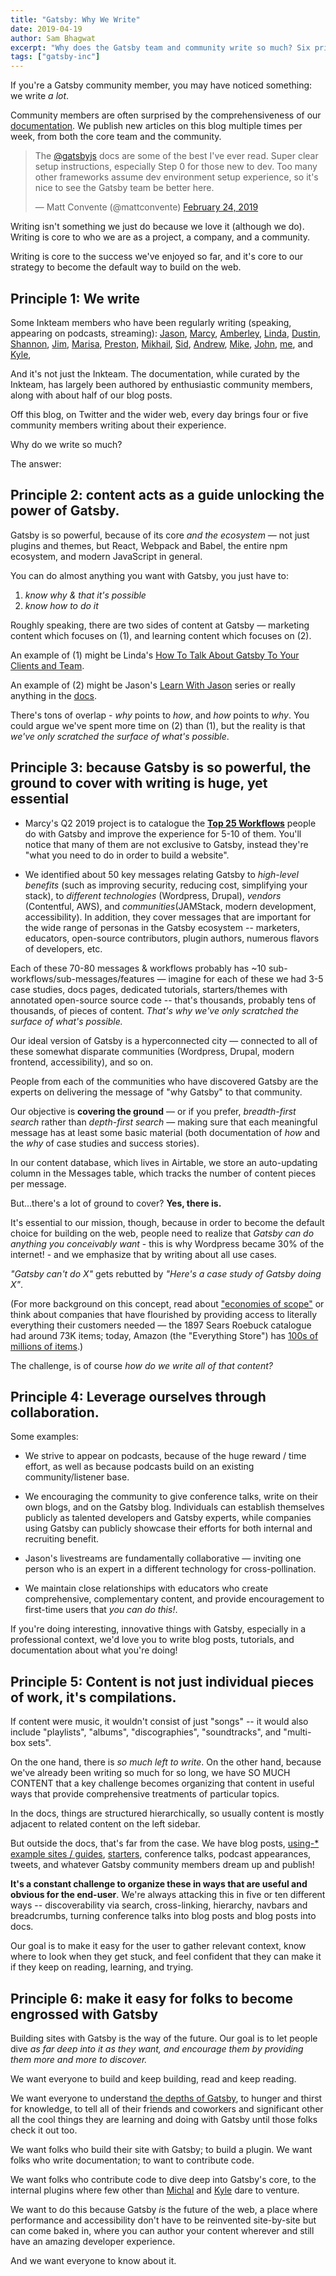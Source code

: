 ```yaml
---
title: "Gatsby: Why We Write"
date: 2019-04-19
author: Sam Bhagwat
excerpt: "Why does the Gatsby team and community write so much? Six principles that explain our love for writing."
tags: ["gatsby-inc"]
---
```


If you're a Gatsby community member, you may have noticed something: we write _a lot_.

Community members are often surprised by the comprehensiveness of our [documentation](/docs/). We publish new articles on this blog multiple times per week, from both the core team and the community.

<blockquote class="twitter-tweet" data-lang="en"><p lang="en" dir="ltr">The <a href="https://twitter.com/gatsbyjs?ref_src=twsrc%5Etfw">@gatsbyjs</a> docs are some of the best I&#39;ve ever read. Super clear setup instructions, especially Step 0 for those new to dev. Too many other frameworks assume dev environment setup experience, so it&#39;s nice to see the Gatsby team be better here.</p>&mdash; Matt Convente (@mattconvente) <a href="https://twitter.com/mattconvente/status/1099706762897342465?ref_src=twsrc%5Etfw">February 24, 2019</a></blockquote>

Writing isn't something we just do because we love it (although we do). Writing is core to who we are as a project, a company, and a community.

Writing is core to the success we've enjoyed so far, and it's core to our strategy to become the default way to build on the web.

## Principle 1: We write

Some Inkteam members who have been regularly writing (speaking, appearing on podcasts, streaming): [Jason](/contributors/jason-lengstorf/), [Marcy](https://egghead.io/podcasts/heading-gatsby-s-learning-experience-and-bridging-gaps-with-marcy-sutton), [Amberley](/contributors/amberley-romo/), [Linda](/contributors/linda-watkins/), [Dustin](/contributors/dustin-schau/), [Shannon](/contributors/shannon-soper/), [Jim](/contributors/jim-ettig/), [Marisa](/contributors/marisa-morby/), [Preston](/contributors/preston-so/), [Mikhail](/contributors/mikhail-novikov/), [Sid](/contributors/sidhartha-chatterjee/), [Andrew](https://www.gatsbyjs.com/gatsby-days-preview-andrew/), [Mike](/contributors/mike-allanson/), [John](/docs/mdx/), [me](/contributors/sam-bhagwat/), and
[Kyle](/contributors/kyle-mathews/),

And it's not just the Inkteam. The documentation, while curated by the Inkteam, has largely been authored by enthusiastic community members, along with about half of our blog posts.

Off this blog, on Twitter and the wider web, every day brings four or five community members writing about their experience.

Why do we write so much?

The answer:

## Principle 2: content acts as a guide unlocking the power of Gatsby.

Gatsby is so powerful, because of its core _and the ecosystem_ — not just plugins and themes, but React, Webpack and Babel, the entire npm ecosystem, and modern JavaScript in general.

You can do almost anything you want with Gatsby, you just have to:

1. _know why & that it's possible_
2. _know how to do it_

Roughly speaking, there are two sides of content at Gatsby — marketing content which focuses on (1), and learning content which focuses on (2).

An example of (1) might be Linda's [How To Talk About Gatsby To Your Clients and Team](/blog/2019-03-07-sell-gatsby-to-clients/).

An example of (2) might be Jason's [Learn With Jason](https://www.youtube.com/playlist?list=PLz8Iz-Fnk_eTpvd49Sa77NiF8Uqq5Iykx) series or really anything in the [docs](/docs/).

There's tons of overlap - _why_ points to _how_, and _how_ points to _why_. You could argue we've spent more time on (2) than (1), but the reality is that _we've only scratched the surface of what's possible_.

## Principle 3: because Gatsby is so powerful, the ground to cover with writing is huge, yet essential

- Marcy's Q2 2019 project is to catalogue the **[Top 25 Workflows](https://docs.google.com/presentation/d/1YJ_4NGwxPqtMo-kyWBmg7NBr_YYZezKZ1phXjl0abD4/edit#slide=id.gcb9a0b074_1_0)** people do with Gatsby and improve the experience for 5-10 of them. You'll notice that many of them are not exclusive to Gatsby, instead they're "what you need to do in order to build a website".

- We identified about 50 key messages relating Gatsby to _high-level benefits_ (such as improving security, reducing cost, simplifying your stack), to _different technologies_ (Wordpress, Drupal), _vendors_ (Contentful, AWS), and _communities_(JAMStack, modern development, accessibility). In addition, they cover messages that are important for the wide range of personas in the Gatsby ecosystem -- marketers, educators, open-source contributors, plugin authors, numerous flavors of developers, etc.

Each of these 70-80 messages & workflows probably has ~10 sub-workflows/sub-messages/features — imagine for each of these we had 3-5 case studies, docs pages, dedicated tutorials, starters/themes with annotated open-source source code -- that's thousands, probably tens of thousands, of pieces of content. _That's why we've only scratched the surface of what's possible._

Our ideal version of Gatsby is a hyperconnected city — connected to all of these somewhat disparate communities (Wordpress, Drupal, modern frontend, accessibility), and so on.

People from each of the communities who have discovered Gatsby are the experts on delivering the message of "why Gatsby" to that community.

Our objective is **covering the ground** — or if you prefer, _breadth-first search_ rather than _depth-first search_ — making sure that each meaningful message has at least some basic material (both documentation of _how_ and the _why_ of case studies and success stories).

In our content database, which lives in Airtable, we store an auto-updating column in the Messages table, which tracks the number of content pieces per message.

But...there's a lot of ground to cover? **Yes, there is.**

It's essential to our mission, though, because in order to become the default choice for building on the web, people need to realize that _Gatsby can do anything you conceivably want_ - this is why Wordpress became 30% of the internet! - and we emphasize that by writing about all use cases.

_"Gatsby can't do X"_ gets rebutted by _"Here's a case study of Gatsby doing X"_.

(For more background on this concept, read about ["economies of scope"](https://www.ribbonfarm.com/2012/10/15/economies-of-scale-economies-of-scope/) or think about companies that have flourished by providing access to literally everything their customers needed — the 1897 Sears Roebuck catalogue had around 73K items; today, Amazon (the "Everything Store") has [100s of millions of items](https://wpengine.com/reduce-reuse-refresh/).)

The challenge, is of course _how do we write all of that content?_

## Principle 4: Leverage ourselves through collaboration.

Some examples:

- We strive to appear on podcasts, because of the huge reward / time effort, as well as because podcasts build on an existing community/listener base.

- We encouraging the community to give conference talks, write on their own blogs, and on the Gatsby blog. Individuals can establish themselves publicly as talented developers and Gatsby experts, while companies using Gatsby can publicly showcase their efforts for both internal and recruiting benefit.

- Jason's livestreams are fundamentally collaborative — inviting one person who is an expert in a different technology for cross-pollination.

- We maintain close relationships with educators who create comprehensive, complementary content, and provide encouragement to first-time users that _you can do this!_.

If you're doing interesting, innovative things with Gatsby, especially in a professional context, we'd love you to write blog posts, tutorials, and documentation about what you're doing!

## Principle 5: Content is not just individual pieces of work, it's compilations.

If content were music, it wouldn't consist of just "songs" -- it would also include "playlists", "albums", "discographies", "soundtracks", and "multi-box sets".

On the one hand, there is _so much left to write_. On the other hand, because we've already been writing so much for so long, we have SO MUCH CONTENT that a key challenge becomes organizing that content in useful ways that provide comprehensive treatments of particular topics.

In the docs, things are structured hierarchically, so usually content is mostly adjacent to related content on the left sidebar.

But outside the docs, that's far from the case. We have blog posts, [using-\* example sites / guides](https://github.com/gatsbyjs/gatsby/tree/master/examples), [starters](/starters/), conference talks, podcast appearances, tweets, and whatever Gatsby community members dream up and publish!

**It's a constant challenge to organize these in ways that are useful and obvious for the end-user**. We're always attacking this in five or ten different ways -- discoverability via search, cross-linking, hierarchy, navbars and breadcrumbs, turning conference talks into blog posts and blog posts into docs.

Our goal is to make it easy for the user to gather relevant context, know where to look when they get stuck, and feel confident that they can make it if they keep on reading, learning, and trying.

## Principle 6: make it easy for folks to become engrossed with Gatsby

Building sites with Gatsby is the way of the future. Our goal is to let people dive _as far deep into it as they want, and encourage them by providing them more and more to discover._

We want everyone to build and keep building, read and keep reading.

We want everyone to understand [the depths of Gatsby](/docs/behind-the-scenes/), to hunger and thirst for knowledge, to tell all of their friends and coworkers and significant other all the cool things they are learning and doing with Gatsby until those folks check it out too.

We want folks who build their site with Gatsby; to build a plugin. We want folks who write documentation; to want to contribute code.

We want folks who contribute code to dive deep into Gatsby's core, to the internal plugins where few other than [Michal](https://twitter.com/mipiechowiak) and [Kyle](https://twitter.com/kylemathews) dare to venture.

We want to do this because Gatsby _is_ the future of the web, a place where performance and accessibility don't have to be reinvented site-by-site but can come baked in, where you can author your content wherever and still have an amazing developer experience.

And we want everyone to know about it.
